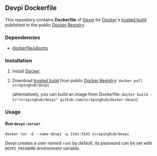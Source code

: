 ## Devpi Dockerfile


This repository contains **Dockerfile** of [Devpi](http://doc.devpi.net/) for [Docker](https://www.docker.io/)'s [trusted build](https://index.docker.io/u/scrapinghub/devpi/) published to the public [Docker Registry](https://index.docker.io/).


### Dependencies

* [dockerfile/ubuntu](http://dockerfile.github.io/#/ubuntu)


### Installation

1. Install [Docker](https://www.docker.io/).

2. Download [trusted build](https://index.docker.io/u/scrapinghub/devpi/) from public [Docker Registry](https://index.docker.io/): `docker pull scrapinghub/devpi`

   (alternatively, you can build an image from Dockerfile: `docker build -t="scrapinghub/devpi" github.com/scrapinghub/docker-devpi`)


### Usage

#### Run `devpi-server`

    docker run -d --name devpi -p 3141:3141 scrapinghub/devpi

Devpi creates a user named `root` by default, its password can be set with
`DEVPI_PASSWORD` environment variable.
